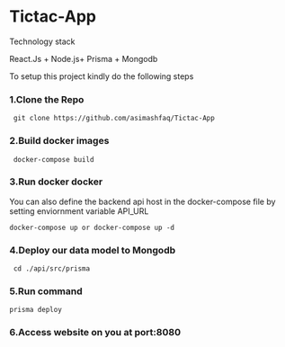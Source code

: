# Tictac-App
Technology stack

React.Js + Node.js+ Prisma + Mongodb



To setup this project kindly do the following steps
### 1.Clone the Repo
```
 git clone https://github.com/asimashfaq/Tictac-App 
```

### 2.Build docker images
```
 docker-compose build
```

### 3.Run docker docker
You can also define the backend api host in the docker-compose file by setting enviornment variable API_URL
```
docker-compose up or docker-compose up -d
```

### 4.Deploy our data model to Mongodb
```
 cd ./api/src/prisma
```

### 5.Run command
```
prisma deploy
```

### 6.Access website on you at port:8080
